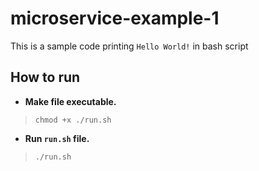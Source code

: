 # microservice-example-1

This is a sample code printing `Hello World!` in bash script


## How to run

- **Make file executable.**

> `chmod +x ./run.sh`

- **Run `run.sh` file.**

> `./run.sh`
